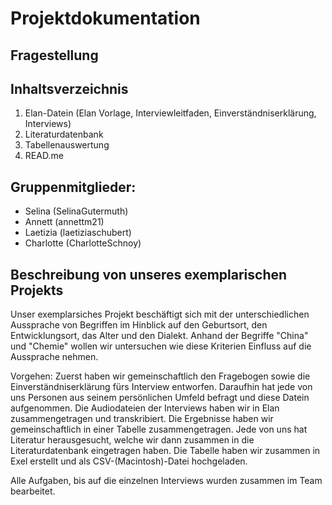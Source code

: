 # Projektdokumentation 

## Fragestellung 

## Inhaltsverzeichnis 
1.  Elan-Datein (Elan Vorlage, Interviewleitfaden, Einverständniserklärung, Interviews)
2.  Literaturdatenbank 
3.  Tabellenauswertung 
4.  READ.me

## Gruppenmitglieder:
- Selina (SelinaGutermuth)
- Annett (annettm21)
- Laetizia (laetiziaschubert)
- Charlotte (CharlotteSchnoy) 

## Beschreibung von unseres exemplarischen Projekts

Unser exemplarsiches Projekt beschäftigt sich mit der unterschiedlichen Aussprache von Begriffen im Hinblick auf den Geburtsort, den Entwicklungsort, das Alter und den Dialekt. Anhand der Begriffe "China" und "Chemie" wollen wir untersuchen wie diese Kriterien Einfluss auf die Aussprache nehmen. 


Vorgehen: 
Zuerst haben wir gemeinschaftlich den Fragebogen sowie die Einverständniserklärung fürs Interview entworfen. Daraufhin hat jede von uns Personen aus seinem persönlichen Umfeld befragt und diese Datein aufgenommen. Die Audiodateien der Interviews haben wir in Elan zusammengetragen und transkribiert. Die Ergebnisse haben wir gemeinschaftlich in einer Tabelle zusammengetragen. Jede von uns hat Literatur herausgesucht, welche wir dann zusammen in die Literaturdatenbank eingetragen haben. Die Tabelle haben wir zusammen in Exel erstellt und als CSV-(Macintosh)-Datei hochgeladen. 


Alle Aufgaben, bis auf die einzelnen Interviews wurden zusammen im Team bearbeitet. 
